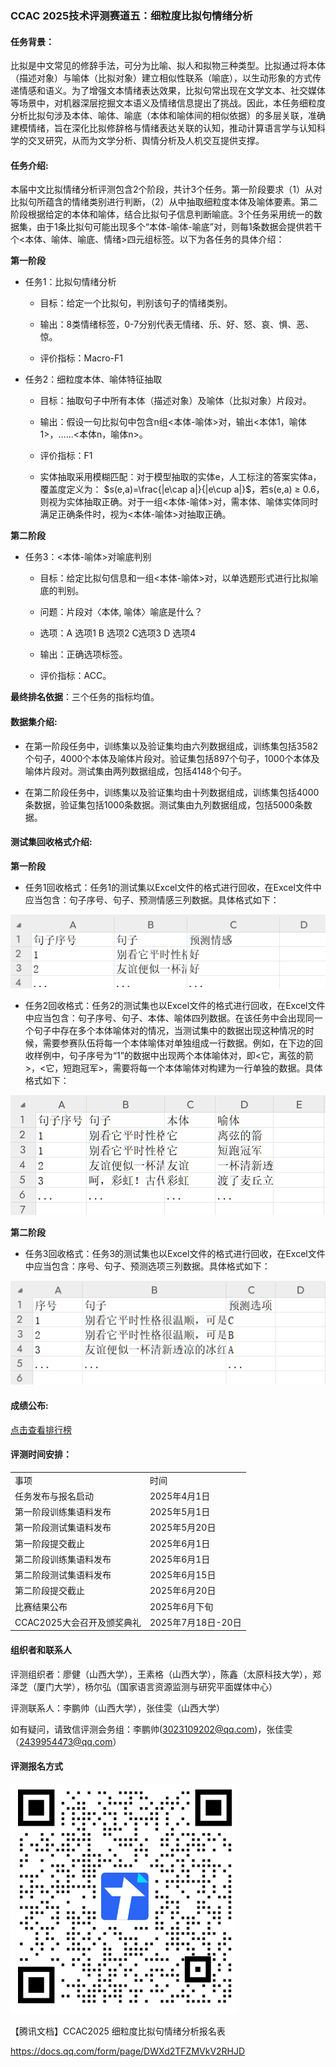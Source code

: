 ### CCAC 2025技术评测赛道五：细粒度比拟句情绪分析

#### 任务背景：

比拟是中文常见的修辞手法，可分为比喻、拟人和拟物三种类型。比拟通过将本体（描述对象）与喻体（比拟对象）建立相似性联系（喻底），以生动形象的方式传递情感和语义。为了增强文本情绪表达效果，比拟句常出现在文学文本、社交媒体等场景中，对机器深层挖掘文本语义及情绪信息提出了挑战。因此，本任务细粒度分析比拟句涉及本体、喻体、喻底（本体和喻体间的相似依据）的多层关联，准确建模情绪，旨在深化比拟修辞格与情绪表达关联的认知，推动计算语言学与认知科学的交叉研究，从而为文学分析、舆情分析及人机交互提供支撑。

#### 任务介绍:

本届中文比拟情绪分析评测包含2个阶段，共计3个任务。第一阶段要求（1）从对比拟句所蕴含的情绪类别进行判断，（2）从中抽取细粒度本体及喻体要素。第二阶段根据给定的本体和喻体，结合比拟句子信息判断喻底。3个任务采用统一的数据集，由于1条比拟句可能出现多个“本体-喻体-喻底”对，则每1条数据会提供若干个<本体、喻体、喻底、情绪>四元组标签。以下为各任务的具体介绍：

**第一阶段**

- 任务1：比拟句情绪分析

   - 目标：给定一个比拟句，判别该句子的情绪类别。

   - 输出：8类情绪标签，0-7分别代表无情绪、乐、好、怒、哀、惧、恶、惊。

   - 评价指标：Macro-F1


- 任务2：细粒度本体、喻体特征抽取

   - 目标：抽取句子中所有本体（描述对象）及喻体（比拟对象）片段对。

    - 输出：假设一句比拟句中包含n组<本体-喻体>对，输出<本体1，喻体1>，......<本体n，喻体n>。

   - 评价指标：F1
   
   - 实体抽取采用模糊匹配：对于模型抽取的实体e，人工标注的答案实体a，覆盖度定义为： $s(e,a)=\frac{|e\cap a|}{|e\cup a|}$，若s(e,a) ≥ 0.6，则视为实体抽取正确。对于一组<本体-喻体>对，需本体、喻体实体同时满足正确条件时，视为<本体-喻体>对抽取正确。

**第二阶段**

- 任务3：<本体-喻体>对喻底判别

   - 目标：给定比拟句信息和一组<本体-喻体>对，以单选题形式进行比拟喻底的判别。

   - 问题：片段对〈本体, 喻体〉喻底是什么？

   - 选项：A 选项1 B 选项2 C选项3 D 选项4

   - 输出：正确选项标签。

   - 评价指标：ACC。

**最终排名依据**：三个任务的指标均值。

#### 数据集介绍:

- 在第一阶段任务中，训练集以及验证集均由六列数据组成，训练集包括3582个句子，4000个本体及喻体片段对。验证集包括897个句子，1000个本体及喻体片段对。测试集由两列数据组成，包括4148个句子。  

- 在第二阶段任务中，训练集以及验证集均由十列数据组成，训练集包括4000条数据，验证集包括1000条数据。测试集由九列数据组成，包括5000条数据。

#### 测试集回收格式介绍:

**第一阶段**

- 任务1回收格式：任务1的测试集以Excel文件的格式进行回收，在Excel文件中应当包含：句子序号、句子、预测情感三列数据。具体格式如下：

![CCAC2025 细粒度比拟句情绪分析Task1-Recycle.png](https://github.com/sxu-nlp/Bini-EmoAnalysis/blob/main/Task1-Recycle.png)

- 任务2回收格式：任务2的测试集也以Excel文件的格式进行回收，在Excel文件中应当包含：句子序号、句子、本体、喻体四列数据。在该任务中会出现同一个句子中存在多个本体喻体对的情况，当测试集中的数据出现这种情况的时候，需要参赛队伍将每一个本体喻体对单独组成一行数据。例如，在下边的回收样例中，句子序号为“1”的数据中出现两个本体喻体对，即<它，离弦的箭>，<它，短跑冠军>，需要将每一个本体喻体对构建为一行单独的数据。具体格式如下：

![CCAC2025 细粒度比拟句情绪分析Task1-Recycle.png](https://github.com/sxu-nlp/Bini-EmoAnalysis/blob/main/Task2-Recycle.png)

**第二阶段**

- 任务3回收格式：任务3的测试集也以Excel文件的格式进行回收，在Excel文件中应当包含：序号、句子、预测选项三列数据。具体格式如下：

![CCAC2025 细粒度比拟句情绪分析Task1-Recycle.png](https://github.com/sxu-nlp/Bini-EmoAnalysis/blob/main/Task3-Recycle.png)

#### 成绩公布:

[点击查看排行榜](https://github.com/sxu-nlp/Bini-EmoAnalysis/edit/main/排行榜.md)

#### 评测时间安排：
|                            |                    |
| -------------------------- | ------------------ |
| 事项                       | 时间               |
| 任务发布与报名启动         | 2025年4月1日       |
| 第一阶段训练集语料发布     | 2025年5月1日       |
| 第一阶段测试集语料发布     | 2025年5月20日      |
| 第一阶段提交截止           | 2025年6月1日      |
| 第二阶段训练集语料发布     | 2025年6月1日      |
| 第二阶段测试集语料发布 | 2025年6月15日 |
| 第二阶段提交截止         | 2025年6月20日     |
| 比赛结果公布               | 2025年6月下旬      |
|CCAC2025大会召开及颁奖典礼 | 2025年7月18日-20日|

#### 组织者和联系人

评测组织者：廖健（山西大学），王素格（山西大学），陈鑫（太原科技大学），郑泽芝（厦门大学），杨尔弘（国家语言资源监测与研究平面媒体中心）

评测联系人：李鹏帅（山西大学），张佳雯（山西大学）

如有疑问，请致信评测会务组：李鹏帅(3023109202@qq.com)，张佳雯（2439954473@qq.com）


#### 评测报名方式

![CCAC2025 细粒度比拟句情绪分析报名表二维码.png](https://github.com/sxu-nlp/Bini-EmoAnalysis/blob/main/baoming.png)

【腾讯文档】CCAC2025 细粒度比拟句情绪分析报名表

https://docs.qq.com/form/page/DWXd2TFZMVkV2RHJD
